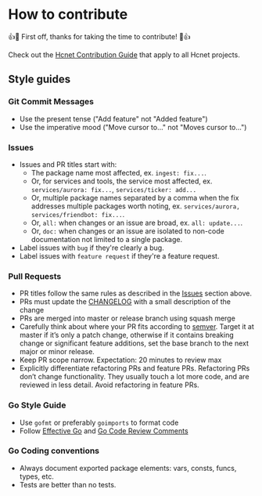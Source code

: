 # How to contribute

👍🎉 First off, thanks for taking the time to contribute! 🎉👍

Check out the [Hcnet Contribution Guide](https://github.com/HashCash-Consultants/.github/blob/master/CONTRIBUTING.md) that apply to all Hcnet projects.

## Style guides

### Git Commit Messages

* Use the present tense ("Add feature" not "Added feature")
* Use the imperative mood ("Move cursor to..." not "Moves cursor to...")

### Issues

* Issues and PR titles start with:
  * The package name most affected, ex. `ingest: fix...`.
  * Or, for services and tools, the service most affected, ex. `services/aurora: fix...`, `services/ticker: add...`
  * Or, multiple package names separated by a comma when the fix addresses multiple packages worth noting, ex. `services/aurora, services/friendbot: fix...`.
  * Or, `all:` when changes or an issue are broad, ex. `all: update...`.
  * Or, `doc:` when changes or an issue are isolated to non-code documentation not limited to a single package.
* Label issues with `bug` if they're clearly a bug.
* Label issues with `feature request` if they're a feature request.

### Pull Requests

* PR titles follow the same rules as described in the [Issues](#Issues) section above.
* PRs must update the [CHANGELOG](CHANGELOG.md) with a small description of the change
* PRs are merged into master or release branch using squash merge
* Carefully think about where your PR fits according to [semver](https://semver.org). Target it at master if it’s only a patch change, otherwise if it contains breaking change or significant feature additions, set the base branch to the next major or minor release.
* Keep PR scope narrow. Expectation: 20 minutes to review max
* Explicitly differentiate refactoring PRs and feature PRs. Refactoring PRs don’t change functionality. They usually touch a lot more code, and are reviewed in less detail. Avoid refactoring in feature PRs.

### Go Style Guide

* Use `gofmt` or preferably `goimports` to format code
* Follow [Effective Go](https://golang.org/doc/effective_go.html) and [Go Code Review Comments](https://github.com/golang/go/wiki/CodeReviewComments)

### Go Coding conventions

- Always document exported package elements: vars, consts, funcs, types, etc.
- Tests are better than no tests.
